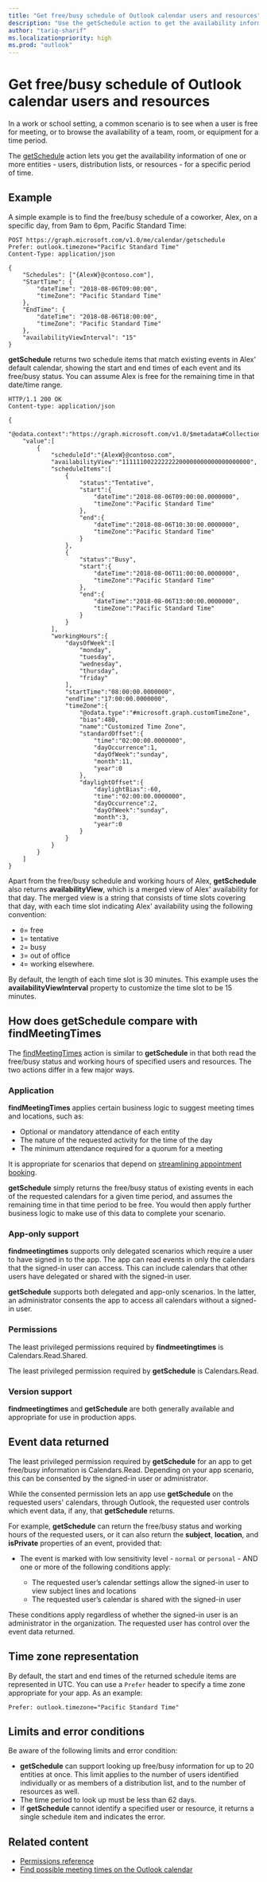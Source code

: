 ```yaml
---
title: "Get free/busy schedule of Outlook calendar users and resources"
description: "Use the getSchedule action to get the availability information of one or more users, distribution lists, or resources for a specific period of time."
author: "tariq-sharif"
ms.localizationpriority: high
ms.prod: "outlook"
---
```


# Get free/busy schedule of Outlook calendar users and resources

In a work or school setting, a common scenario is to see when a user is free for meeting, or to browse the availability of a team, room, or equipment for a time period.

The [getSchedule](/graph/api/calendar-getschedule) action lets you get the availability information of one or more entities - users, distribution lists, or resources - for a specific period of time.

## Example

A simple example is to find the free/busy schedule of a coworker, Alex, on a specific day, from 9am to 6pm, Pacific Standard Time:

<!-- {
  "blockType": "ignored",
  "name": "calendar_getSchedule_concept"
}-->
```http
POST https://graph.microsoft.com/v1.0/me/calendar/getschedule
Prefer: outlook.timezone="Pacific Standard Time"
Content-Type: application/json

{
    "Schedules": ["{AlexW}@contoso.com"],
    "StartTime": {
        "dateTime": "2018-08-06T09:00:00",
        "timeZone": "Pacific Standard Time"
    },
    "EndTime": {
        "dateTime": "2018-08-06T18:00:00",
        "timeZone": "Pacific Standard Time"
    },
    "availabilityViewInterval": "15"
}
```

**getSchedule** returns two schedule items that match existing events in Alex' default calendar, showing the start and end times of each event and its free/busy status. You can assume Alex is free for the remaining time in that date/time range.

<!-- {
  "blockType": "ignored",
  "truncated": true,
  "@odata.type": "microsoft.graph.scheduleInformation",
  "isCollection": true
} -->
```http
HTTP/1.1 200 OK
Content-type: application/json

{
    "@odata.context":"https://graph.microsoft.com/v1.0/$metadata#Collection(microsoft.graph.scheduleInformation)",
    "value":[
        {
            "scheduleId":"{AlexW}@contoso.com",
            "availabilityView":"111111002222222200000000000000000000",
            "scheduleItems":[
                {
                    "status":"Tentative",
                    "start":{
                        "dateTime":"2018-08-06T09:00:00.0000000",
                        "timeZone":"Pacific Standard Time"
                    },
                    "end":{
                        "dateTime":"2018-08-06T10:30:00.0000000",
                        "timeZone":"Pacific Standard Time"
                    }
                },
                {
                    "status":"Busy",
                    "start":{
                        "dateTime":"2018-08-06T11:00:00.0000000",
                        "timeZone":"Pacific Standard Time"
                    },
                    "end":{
                        "dateTime":"2018-08-06T13:00:00.0000000",
                        "timeZone":"Pacific Standard Time"
                    }
                }
            ],
            "workingHours":{
                "daysOfWeek":[
                    "monday",
                    "tuesday",
                    "wednesday",
                    "thursday",
                    "friday"
                ],
                "startTime":"08:00:00.0000000",
                "endTime":"17:00:00.0000000",
                "timeZone":{
                    "@odata.type":"#microsoft.graph.customTimeZone",
                    "bias":480,
                    "name":"Customized Time Zone",
                    "standardOffset":{
                        "time":"02:00:00.0000000",
                        "dayOccurrence":1,
                        "dayOfWeek":"sunday",
                        "month":11,
                        "year":0
                    },
                    "daylightOffset":{
                        "daylightBias":-60,
                        "time":"02:00:00.0000000",
                        "dayOccurrence":2,
                        "dayOfWeek":"sunday",
                        "month":3,
                        "year":0
                    }
                }
            }
        }
    ]
}

```

Apart from the free/busy schedule and working hours of Alex, **getSchedule** also returns **availabilityView**, which is a merged view of Alex' availability for that day. The merged view is a string that consists of time slots covering that day, with each time slot indicating Alex' availability using the following convention:

- `0`= free
- `1`= tentative
- `2`= busy
- `3`= out of office
- `4`= working elsewhere.

By default, the length of each time slot is 30 minutes. This example uses the **availabilityViewInterval** property to customize the time slot to be 15 minutes.

## How does getSchedule compare with findMeetingTimes

The [findMeetingTimes](/graph/api/user-findmeetingtimes) action is similar to **getSchedule** in that both read the free/busy status and working hours of specified users and resources. The two actions differ in a few major ways.

### Application

**findMeetingTimes** applies certain business logic to suggest meeting times and locations, such as:

- Optional or mandatory attendance of each entity
- The nature of the requested activity for the time of the day
- The minimum attendance required for a quorum for a meeting

It is appropriate for scenarios that depend on [streamlining appointment booking](findmeetingtimes-example.md).

**getSchedule** simply returns the free/busy status of existing events in each of the requested calendars for a given time period, and assumes the remaining time in that time period to be free. You would then apply further business logic to make use of this data to complete your scenario.

### App-only support

**findmeetingtimes** supports only delegated scenarios which require a user to have signed in to the app. The app can read events in only the calendars that the signed-in user can access. This can include calendars that other users have delegated or shared with the signed-in user.

**getSchedule** supports both delegated and app-only scenarios. In the latter, an administrator consents the app to access all calendars without a signed-in user.

### Permissions
The least privileged permissions required by **findmeetingtimes** is Calendars.Read.Shared.

The least privileged permission required by **getSchedule** is Calendars.Read.

### Version support

**findmeetingtimes** and **getSchedule** are both generally available and appropriate for use in production apps.


## Event data returned
The least privileged permission required by **getSchedule** for an app to get free/busy information is Calendars.Read. Depending on your app scenario, this can be consented by the signed-in user or administrator.

While the consented permission lets an app use **getSchedule** on the requested users' calendars, through Outlook, the requested user controls which event data, if any, that **getSchedule** returns.

For example, **getSchedule** can return the free/busy status and working hours of the requested users, or it can also return the **subject**, **location**, and **isPrivate** properties of an event, provided that:

- The event is marked with low sensitivity level - `normal` or `personal` -
AND one or more of the following conditions apply:

  - The requested user’s calendar settings allow the signed-in user to view subject lines and locations
  - The requested user’s calendar is shared with the signed-in user

These conditions apply regardless of whether the signed-in user is an administrator in the organization. The requested user has control over the event data returned.

## Time zone representation
By default, the start and end times of the returned schedule items are represented in UTC. You can use a `Prefer` header to specify a time zone appropriate for your app. As an example:
``` http
Prefer: outlook.timezone="Pacific Standard Time"
```

## Limits and error conditions
Be aware of the following limits and error condition:

- **getSchedule** can support looking up free/busy information for up to 20 entities at once. This limit applies to the number of users identified individually or as members of a distribution list, and to the number of resources as well.
- The time period to look up must be less than 62 days.
- If **getSchedule** cannot identify a specified user or resource, it returns a single schedule item and indicates the error.


## Related content
- [Permissions reference](permissions-reference.md)
- [Find possible meeting times on the Outlook calendar](findmeetingtimes-example.md)
